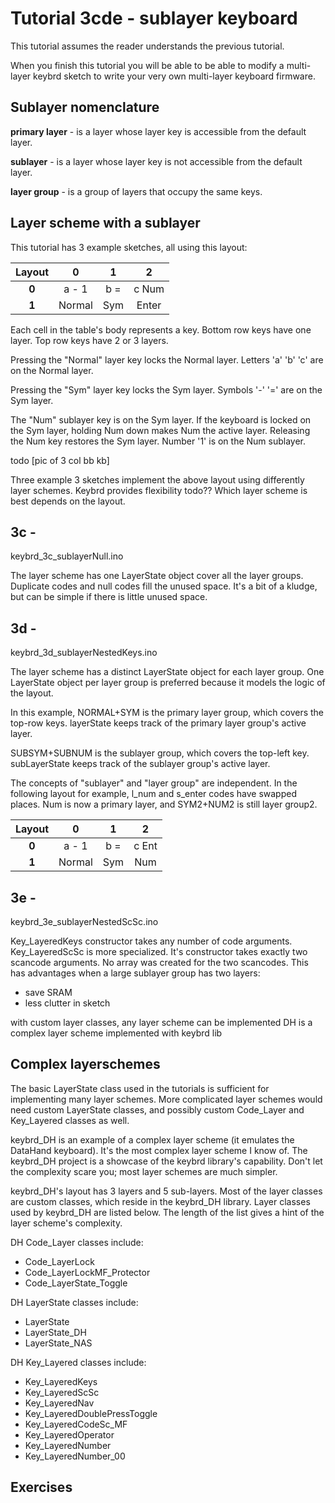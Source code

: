 Tutorial 3cde - sublayer keyboard
=================================
This tutorial assumes the reader understands the previous tutorial.

When you finish this tutorial you will be able to be able to modify a multi-layer keybrd sketch to write your very own multi-layer keyboard firmware.

Sublayer nomenclature
---------------------
**primary layer** - is a layer whose layer key is accessible from the default layer.

**sublayer** - is a layer whose layer key is not accessible from the default layer.

**layer group** - is a group of layers that occupy the same keys.

Layer scheme with a sublayer
----------------------------
This tutorial has 3 example sketches, all using this layout:

| Layout | **0** | **1** | **2** |
|:------:|:-----:|:-----:|:-----:|
|  **0** | a - 1 | b =   | c Num |
|  **1** |Normal | Sym   | Enter |

Each cell in the table's body represents a key.
Bottom row keys have one layer.
Top row keys have 2 or 3 layers.

Pressing the "Normal" layer key locks the Normal layer.
Letters 'a' 'b' 'c' are on the Normal layer.

Pressing the "Sym" layer key locks the Sym layer.
Symbols '-' '=' are on the Sym layer.

The "Num" sublayer key is on the Sym layer.
If the keyboard is locked on the Sym layer, holding Num down makes Num the active layer.
Releasing the Num key restores the Sym layer.
Number '1' is on the Num sublayer.

todo [pic of 3 col bb kb]

Three example 3 sketches implement the above layout using differently layer schemes.
Keybrd provides flexibility todo??
Which layer scheme is best depends on the layout.

3c - 
-----------
keybrd_3c_sublayerNull.ino

The layer scheme has one LayerState object cover all the layer groups.
Duplicate codes and null codes fill the unused space.
It's a bit of a kludge, but can be simple if there is little unused space.

3d - 
-----------
keybrd_3d_sublayerNestedKeys.ino

The layer scheme has a distinct LayerState object for each layer group.
One LayerState object per layer group is preferred because it models the logic of the layout.

In this example, NORMAL+SYM is the primary layer group, which covers the top-row keys.
layerState keeps track of the primary layer group's active layer.

SUBSYM+SUBNUM is the sublayer group, which covers the top-left key.
subLayerState keeps track of the sublayer group's active layer.

The concepts of "sublayer" and "layer group" are independent.
In the following layout for example, l_num and s_enter codes have swapped places.
Num is now a primary layer, and SYM2+NUM2 is still layer group2.

| Layout | **0** | **1** | **2** |
|:------:|:-----:|:-----:|:-----:|
|  **0** | a - 1 | b =   | c Ent |
|  **1** |Normal | Sym   |  Num  |

3e - 
-----------
keybrd_3e_sublayerNestedScSc.ino

Key_LayeredKeys constructor takes any number of code arguments.
Key_LayeredScSc is more specialized.  It's constructor takes exactly two scancode arguments.
No array was created for the two scancodes.
This has advantages when a large sublayer group has two layers:
* save SRAM
* less clutter in sketch

with custom layer classes, any layer scheme can be implemented
DH is a complex layer scheme implemented with keybrd lib

Complex layerschemes
--------------------
The basic LayerState class used in the tutorials is sufficient for implementing many layer schemes.
More complicated layer schemes would need custom LayerState classes, and possibly custom Code_Layer and Key_Layered classes as well.

keybrd_DH is an example of a complex layer scheme (it emulates the DataHand keyboard).
It's the most complex layer scheme I know of.
The keybrd_DH project is a showcase of the keybrd library's capability.
Don't let the complexity scare you; most layer schemes are much simpler.

keybrd_DH's layout has 3 layers and 5 sub-layers.
Most of the layer classes are custom classes, which reside in the keybrd_DH library.
Layer classes used by keybrd_DH are listed below.
The length of the list gives a hint of the layer scheme's complexity.

DH Code_Layer classes include:
* Code_LayerLock
* Code_LayerLockMF_Protector
* Code_LayerState_Toggle

DH LayerState classes include:
* LayerState
* LayerState_DH
* LayerState_NAS

DH Key_Layered classes include:
* Key_LayeredKeys
* Key_LayeredScSc
* Key_LayeredNav
* Key_LayeredDoublePressToggle 
* Key_LayeredCodeSc_MF
* Key_LayeredOperator
* Key_LayeredNumber
* Key_LayeredNumber_00

Exercises
---------

